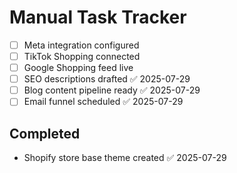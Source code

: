 # Manual Task Tracker

- [ ] Meta integration configured
- [ ] TikTok Shopping connected
- [ ] Google Shopping feed live
- [ ] SEO descriptions drafted ✅ 2025-07-29
- [ ] Blog content pipeline ready ✅ 2025-07-29
- [ ] Email funnel scheduled ✅ 2025-07-29

## Completed
- Shopify store base theme created ✅ 2025-07-29
